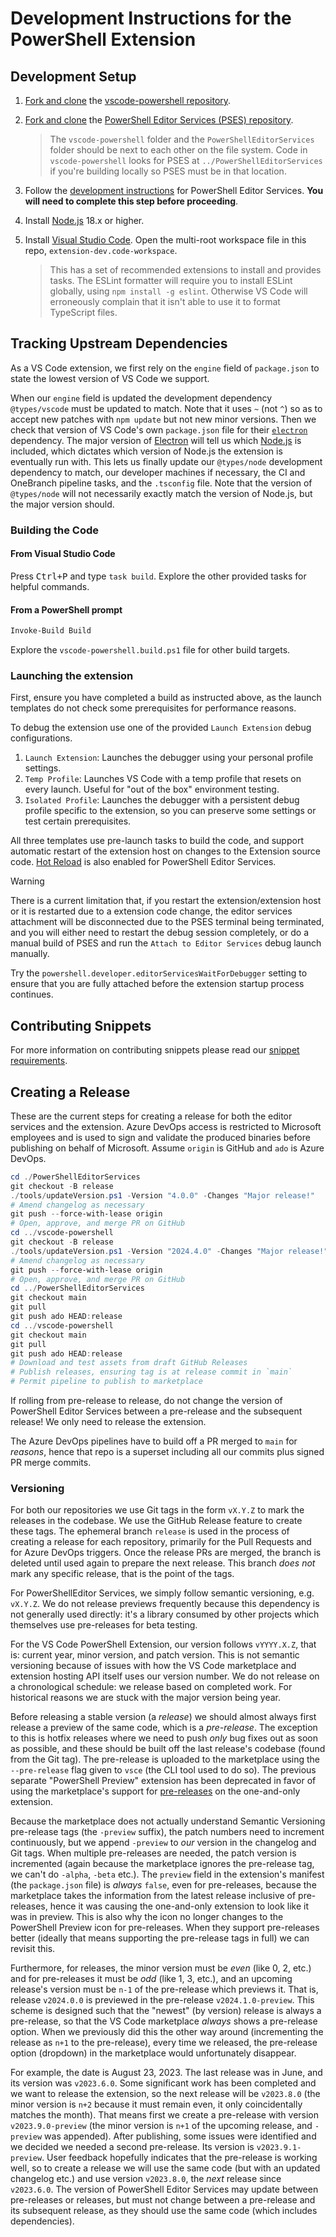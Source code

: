 # Development Instructions for the PowerShell Extension

## Development Setup

1. [Fork and clone][fork] the [vscode-powershell repository](https://github.com/PowerShell/vscode-powershell).

2. [Fork and clone][fork] the [PowerShell Editor Services (PSES) repository](https://github.com/PowerShell/PowerShellEditorServices).
   > The `vscode-powershell` folder and the `PowerShellEditorServices` folder should be next to each other on the file
   > system. Code in `vscode-powershell` looks for PSES at `../PowerShellEditorServices` if you're building locally so
   > PSES must be in that location.

3. Follow the [development instructions](https://github.com/PowerShell/PowerShellEditorServices#development) for
   PowerShell Editor Services. **You will need to complete this step before proceeding**.

4. Install [Node.js](https://nodejs.org/en/) 18.x or higher.

5. Install [Visual Studio Code](https://code.visualstudio.com).
   Open the multi-root workspace file in this repo, `extension-dev.code-workspace`.
   > This has a set of recommended extensions to install and provides tasks.
   > The ESLint formatter will require you to install ESLint globally, using `npm install -g eslint`.
   > Otherwise VS Code will erroneously complain that it isn't able to use it to format TypeScript files.

[fork]: https://help.github.com/articles/fork-a-repo/

## Tracking Upstream Dependencies

As a VS Code extension, we first rely on the `engine` field of `package.json` to
state the lowest version of VS Code we support.

When our `engine` field is updated the development dependency `@types/vscode`
must be updated to match. Note that it uses `~` (not `^`) so as to accept new
patches with `npm update` but not new minor versions. Then we check that version
of VS Code's own `package.json` file for their [`electron`][] dependency. The
major version of [Electron][] will tell us which [Node.js][] is included, which
dictates which version of Node.js the extension is eventually run with. This
lets us finally update our `@types/node` development dependency to match, our
developer machines if necessary, the CI and OneBranch pipeline tasks, and the
`.tsconfig` file. Note that the version of `@types/node` will not necessarily
exactly match the version of Node.js, but the major version should.

[`electron`]: https://github.com/microsoft/vscode/blob/138f619c86f1199955d53b4166bef66ef252935c/package.json#L156
[Electron]: https://releases.electronjs.org/release/v32.2.6
[Node.js]: https://nodejs.org/en/download/package-manager

### Building the Code

#### From Visual Studio Code

Press <kbd>Ctrl+P</kbd> and type `task build`. Explore the other provided tasks for helpful commands.

#### From a PowerShell prompt

```powershell
Invoke-Build Build
```

Explore the `vscode-powershell.build.ps1` file for other build targets.

### Launching the extension
First, ensure you have completed a build as instructed above, as the launch templates do not check some prerequisites for performance reasons.

To debug the extension use one of the provided `Launch Extension` debug configurations.
1. `Launch Extension`: Launches the debugger using your personal profile settings.
2. `Temp Profile`: Launches VS Code with a temp profile that resets on every launch. Useful for "out of the box" environment testing.
3. `Isolated Profile`: Launches the debugger with a persistent debug profile specific to the extension, so you can preserve some settings or test certain prerequisites.

All three templates use pre-launch tasks to build the code, and support automatic restart of the extension host on changes to the Extension source code. [Hot Reload](https://devblogs.microsoft.com/dotnet/introducing-net-hot-reload/) is also enabled for PowerShell Editor Services.

> [!WARNING]
> There is a current limitation that, if you restart the extension/extension host or it is restarted due to a extension code change, the editor services attachment will be disconnected due to the PSES terminal being terminated, and you will either need to restart the debug session completely, or do a manual build of PSES and run the `Attach to Editor Services` debug launch manually.

Try the `powershell.developer.editorServicesWaitForDebugger` setting to ensure that you are fully attached before the extension startup process continues.

## Contributing Snippets

For more information on contributing snippets please read our
[snippet requirements](https://github.com/PowerShell/vscode-powershell/blob/main/docs/community_snippets.md#contributing).

## Creating a Release

These are the current steps for creating a release for both the editor services
and the extension. Azure DevOps access is restricted to Microsoft employees and
is used to sign and validate the produced binaries before publishing on behalf
of Microsoft. Assume `origin` is GitHub and `ado` is Azure DevOps.

```powershell
cd ./PowerShellEditorServices
git checkout -B release
./tools/updateVersion.ps1 -Version "4.0.0" -Changes "Major release!"
# Amend changelog as necessary
git push --force-with-lease origin
# Open, approve, and merge PR on GitHub
cd ../vscode-powershell
git checkout -B release
./tools/updateVersion.ps1 -Version "2024.4.0" -Changes "Major release!"
# Amend changelog as necessary
git push --force-with-lease origin
# Open, approve, and merge PR on GitHub
cd ../PowerShellEditorServices
git checkout main
git pull
git push ado HEAD:release
cd ../vscode-powershell
git checkout main
git pull
git push ado HEAD:release
# Download and test assets from draft GitHub Releases
# Publish releases, ensuring tag is at release commit in `main`
# Permit pipeline to publish to marketplace
```

If rolling from pre-release to release, do not change the version of PowerShell
Editor Services between a pre-release and the subsequent release! We only
need to release the extension.

The Azure DevOps pipelines have to build off a PR merged to `main` for _reasons_,
hence that repo is a superset including all our commits plus signed PR merge commits.

### Versioning

For both our repositories we use Git tags in the form `vX.Y.Z` to mark the releases in the
codebase. We use the GitHub Release feature to create these tags. The ephemeral branch
`release` is used in the process of creating a release for each repository, primarily for
the Pull Requests and for Azure DevOps triggers. Once the release PRs are merged, the
branch is deleted until used again to prepare the next release. This branch _does not_
mark any specific release, that is the point of the tags.

For PowerShellEditor Services, we simply follow semantic versioning, e.g.
`vX.Y.Z`. We do not release previews frequently because this dependency is not
generally used directly: it's a library consumed by other projects which
themselves use pre-releases for beta testing.

For the VS Code PowerShell Extension, our version follows `vYYYY.X.Z`, that is: current
year, minor version, and patch version. This is not semantic versioning because of issues
with how the VS Code marketplace and extension hosting API itself uses our version number.
We do not release on a chronological schedule: we release based on completed work. For
historical reasons we are stuck with the major version being year.

Before releasing a stable version (a _release_) we should almost always first release a
preview of the same code, which is a _pre-release_. The exception to this is hotfix
releases where we need to push _only_ bug fixes out as soon as possible, and these should
be built off the last release's codebase (found from the Git tag). The pre-release is
uploaded to the marketplace using the `--pre-release` flag given to `vsce` (the CLI tool
used to do so). The previous separate "PowerShell Preview" extension has been deprecated
in favor of using the marketplace's support for [pre-releases][] on the one-and-only
extension.

Because the marketplace does not actually understand Semantic Versioning pre-release tags
(the `-preview` suffix), the patch numbers need to increment continuously, but we append
`-preview` to _our_ version in the changelog and Git tags. When multiple pre-releases are
needed, the patch version is incremented (again because the marketplace ignores the
pre-release tag, we can't do `-alpha`, `-beta` etc.). The `preview` field in
the extension's manifest (the `package.json` file) is _always_ `false`, even for
pre-releases, because the marketplace takes the information from the latest release
inclusive of pre-releases, hence it was causing the one-and-only extension to look like it
was in preview. This is also why the icon no longer changes to the PowerShell Preview icon
for pre-releases. When they support pre-releases better (ideally that means supporting the
pre-release tags in full) we can revisit this.

Furthermore, for releases, the minor version must be _even_ (like 0, 2, etc.) and for
pre-releases it must be _odd_ (like 1, 3, etc.), and an upcoming release's version must be
`n-1` of the pre-release which previews it. That is, release `v2024.0.0` is previewed in
the pre-release `v2024.1.0-preview`. This scheme is designed such that the "newest" (by version)
release is always a pre-release, so that the VS Code marketplace _always_ shows a
pre-release option. When we previously did this the other way around (incrementing the
release as `n+1` to the pre-release), every time we released, the pre-release option
(dropdown) in the marketplace would unfortunately disappear.

[pre-releases]: https://code.visualstudio.com/api/working-with-extensions/publishing-extension#prerelease-extensions

For example, the date is August 23, 2023. The last release was in June, and its version
was `v2023.6.0`. Some significant work has been completed and we want to release the
extension, so the next release will be `v2023.8.0` (the minor version is `n+2` because it
must remain even, it only coincidentally matches the month). That means first we create a
pre-release with version `v2023.9.0-preview` (the minor version is `n+1` of the upcoming
release, and `-preview` was appended). After publishing, some issues were identified and
we decided we needed a second pre-release. Its version is `v2023.9.1-preview`. User
feedback hopefully indicates that the pre-release is working well, so to create a release
we will use the same code (but with an updated changelog etc.) and use version
`v2023.8.0`, the _next_ release since `v2023.6.0`. The version of PowerShell Editor
Services may update between pre-releases or releases, but must not change between a
pre-release and its subsequent release, as they should use the same code (which includes
dependencies).
